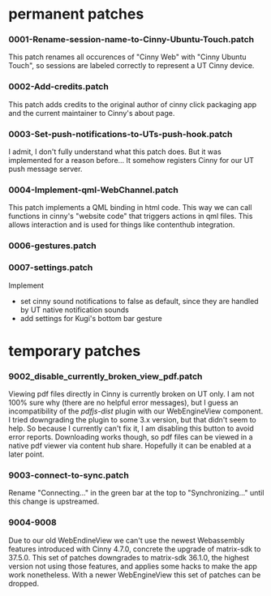 # permanent patches

### 0001-Rename-session-name-to-Cinny-Ubuntu-Touch.patch

This patch renames all occurences of "Cinny Web" with "Cinny Ubuntu Touch", so sessions are labeled correctly to represent a UT Cinny device.

### 0002-Add-credits.patch

This patch adds credits to the original author of cinny click packaging app and the current maintainer to Cinny's about page.

### 0003-Set-push-notifications-to-UTs-push-hook.patch

I admit, I don't fully understand what this patch does. But it was implemented for a reason before... It somehow registers Cinny for our UT push message server.

### 0004-Implement-qml-WebChannel.patch

This patch implements a QML binding in html code. This way we can call functions in cinny's "website code" that triggers actions in qml files. This allows interaction and is used for things like contenthub integration.

### 0006-gestures.patch
### 0007-settings.patch

Implement
- set cinny sound notifications to false as default, since they are handled by UT native notification sounds
- add settings for Kugi's bottom bar gesture

# temporary patches

### 9002_disable_currently_broken_view_pdf.patch

Viewing pdf files directly in Cinny is currently broken on UT only. I am not 100% sure why (there are no helpful error messages), but I guess an incompatibility of the *pdfjs-dist* plugin with our WebEngineView component.
I tried downgrading the plugin to some 3.x version, but that didn't seem to help. So because I currently can't fix it, I am disabling this button to avoid error reports. Downloading works though, so pdf files can be viewed in a native pdf viewer via content hub share.
Hopefully it can be enabled at a later point.

### 9003-connect-to-sync.patch
Rename "Connecting..." in the green bar at the top to "Synchronizing..." until this change is upstreamed.

### 9004-9008
Due to our old WebEndineView we can't use the newest Webassembly features introduced with Cinny 4.7.0, concrete the upgrade of matrix-sdk to 37.5.0.
This set of patches downgrades to matrix-sdk 36.1.0, the highest version not using those features, and applies some hacks to make the app work nonetheless.
With a newer WebEngineView this set of patches can be dropped.